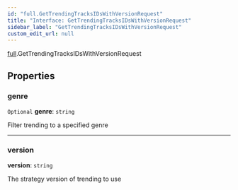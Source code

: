 ```yaml
---
id: "full.GetTrendingTracksIDsWithVersionRequest"
title: "Interface: GetTrendingTracksIDsWithVersionRequest"
sidebar_label: "GetTrendingTracksIDsWithVersionRequest"
custom_edit_url: null
---
```


[full](../namespaces/full.md).GetTrendingTracksIDsWithVersionRequest

## Properties

### genre

 `Optional` **genre**: `string`

Filter trending to a specified genre

___

### version

 **version**: `string`

The strategy version of trending to use
